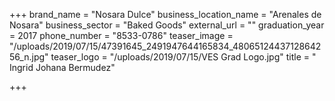 +++
brand_name = "Nosara Dulce"
business_location_name = "Arenales de Nosara"
business_sector = "Baked Goods"
external_url = ""
graduation_year = 2017
phone_number = "8533-0786"
teaser_image = "/uploads/2019/07/15/47391645_2491947644165834_4806512443712864256_n.jpg"
teaser_logo = "/uploads/2019/07/15/VES Grad Logo.jpg"
title = " Ingrid Johana Bermudez"

+++
